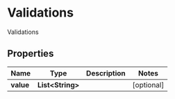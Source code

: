 

# Validations

Validations

## Properties

| Name | Type | Description | Notes |
|------------ | ------------- | ------------- | -------------|
|**value** | **List&lt;String&gt;** |  |  [optional] |



